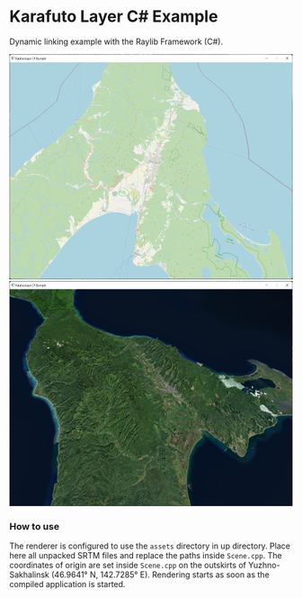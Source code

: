 ﻿# Karafuto Layer C# Example

Dynamic linking example with the Raylib Framework (C#).

<img src="GithubAssets/screenshot-osm.png" height="400" />
<img src="GithubAssets/screenshot-mapbox-satellite.png" height="400" />

### How to use

The renderer is configured to use the `assets` directory in up directory. Place here all unpacked SRTM files and replace the paths inside `Scene.cpp`.
The coordinates of origin are set inside `Scene.cpp` on the outskirts of Yuzhno-Sakhalinsk (46.9641° N, 142.7285° E).
Rendering starts as soon as the compiled application is started.
